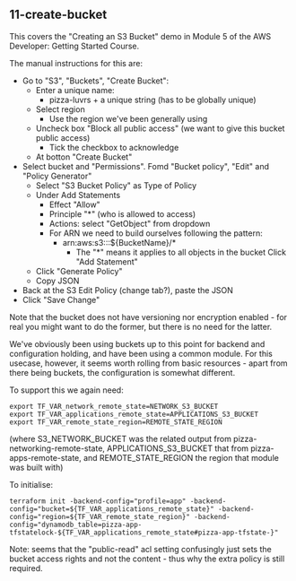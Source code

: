 
## 11-create-bucket

This covers the "Creating an S3 Bucket" demo in Module 5 of the AWS Developer:
Getting Started Course. 

The manual instructions for this are:
- Go to "S3", "Buckets", "Create Bucket":
    - Enter a unique name:
	    - pizza-luvrs + a unique string (has to be globally unique)
	- Select region
	    - Use the region we've been generally using
	- Uncheck box "Block all public access" (we want to give this bucket public access)
	    - Tick the checkbox to acknowledge
	- At botton "Create Bucket"
- Select bucket and "Permissions". Fomd "Bucket policy", "Edit" and "Policy Generator"
    - Select "S3 Bucket Policy" as Type of Policy
	- Under Add Statements
	    - Effect "Allow"
		- Principle "*" (who is allowed to access)
		- Actions: select "GetObject" from dropdown
		- For ARN we need to build ourselves following the pattern:
		    - arn:aws:s3:::${BucketName}/*
			    - The "*" means it applies to all objects in the bucket
		Click "Add Statement"
	- Click "Generate Policy"
	- Copy JSON
- Back at the S3 Edit Policy (change tab?), paste the JSON
- Click "Save Change"

Note that the bucket does not have versioning nor encryption enabled - for real you
might want to do the former, but there is no need for the latter.

We've obviously been using buckets up to this point for backend and configuration holding,
and have been using a common module. For this usecase, however, it seems worth rolling
from basic resources - apart from there being buckets, the configuration is somewhat
different.

To support this we again need:

    export TF_VAR_network_remote_state=NETWORK_S3_BUCKET
    export TF_VAR_applications_remote_state=APPLICATIONS_S3_BUCKET
    export TF_VAR_remote_state_region=REMOTE_STATE_REGION

(where S3_NETWORK_BUCKET was the related output from pizza-networking-remote-state,
APPLICATIONS_S3_BUCKET that from pizza-apps-remote-state, and REMOTE_STATE_REGION
the region that module was built with)

To initialise:

    terraform init -backend-config="profile=app" -backend-config="bucket=${TF_VAR_applications_remote_state}" -backend-config="region=${TF_VAR_remote_state_region}" -backend-config="dynamodb_table=pizza-app-tfstatelock-${TF_VAR_applications_remote_state#pizza-app-tfstate-}"

Note: seems that the  "public-read" acl setting confusingly just sets the bucket
access rights and not the content - thus why the extra policy is still required.
